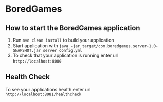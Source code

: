 # BoredGames

How to start the BoredGames application
---

1. Run `mvn clean install` to build your application
1. Start application with `java -jar target/com.boredgames.server-1.0-SNAPSHOT.jar server config.yml`
1. To check that your application is running enter url `http://localhost:8080`

Health Check
---

To see your applications health enter url `http://localhost:8081/healthcheck`
